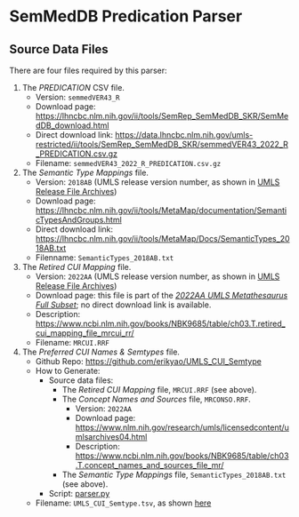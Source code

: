 # SemMedDB Predication Parser

## Source Data Files

There are four files required by this parser:

1. The _PREDICATION_ CSV file. 
    - Version: `semmedVER43_R`
    - Download page: https://lhncbc.nlm.nih.gov/ii/tools/SemRep_SemMedDB_SKR/SemMedDB_download.html
    - Direct download link: https://data.lhncbc.nlm.nih.gov/umls-restricted/ii/tools/SemRep_SemMedDB_SKR/semmedVER43_2022_R_PREDICATION.csv.gz
    - Filename: `semmedVER43_2022_R_PREDICATION.csv.gz`
2. The _Semantic Type Mappings_ file.
    - Version: `2018AB` (UMLS release version number, as shown in [UMLS Release File Archives](https://www.nlm.nih.gov/research/umls/licensedcontent/umlsarchives04.html))
    - Download page: https://lhncbc.nlm.nih.gov/ii/tools/MetaMap/documentation/SemanticTypesAndGroups.html
    - Direct download link: https://lhncbc.nlm.nih.gov/ii/tools/MetaMap/Docs/SemanticTypes_2018AB.txt
    - Filenname: `SemanticTypes_2018AB.txt`
3. The _Retired CUI Mapping_ file.
    - Version: `2022AA` (UMLS release version number, as shown in [UMLS Release File Archives](https://www.nlm.nih.gov/research/umls/licensedcontent/umlsarchives04.html))
    - Download page: this file is part of the [_2022AA UMLS Metathesaurus Full Subset_](https://www.nlm.nih.gov/research/umls/licensedcontent/umlsarchives04.html); no direct download link is available.
    - Description: https://www.ncbi.nlm.nih.gov/books/NBK9685/table/ch03.T.retired_cui_mapping_file_mrcui_rr/
    - Filename: `MRCUI.RRF`
4. The _Preferred CUI Names & Semtypes_ file.
    - Github Repo: https://github.com/erikyao/UMLS_CUI_Semtype
    - How to Generate:
        - Source data files:
            - The _Retired CUI Mapping_ file, `MRCUI.RRF` (see above).
            - The _Concept Names and Sources_ file, `MRCONSO.RRF`.
                - Version: `2022AA`
                - Download page: https://www.nlm.nih.gov/research/umls/licensedcontent/umlsarchives04.html
                - Description: https://www.ncbi.nlm.nih.gov/books/NBK9685/table/ch03.T.concept_names_and_sources_file_mr/
            - The _Semantic Type Mappings_ file, `SemanticTypes_2018AB.txt` (see above).
        - Script: [parser.py](https://github.com/erikyao/UMLS_CUI_Semtype/blob/main/parser.py)
    - Filename: `UMLS_CUI_Semtype.tsv`, as shown [here](https://github.com/erikyao/UMLS_CUI_Semtype/blob/main/parser.py#L188)